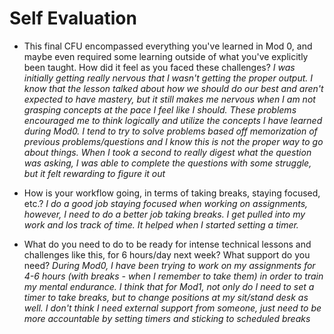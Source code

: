 # Self Evaluation

- This final CFU encompassed everything you've learned in Mod 0, and maybe even required some learning outside of what you've explicitly been taught. How did it feel as you faced these challenges?
*I was initially getting really nervous that I wasn't getting the proper output. I know that the lesson talked about how we should do our best and aren't expected to have mastery, but it still makes me nervous when I am not grasping concepts at the pace I feel like I should. These problems encouraged me to think logically and utilize the concepts I have learned during Mod0. I tend to try to solve problems based off memorization of previous problems/questions and I know this is not the proper way to go about things. When I took a second to really digest what the question was asking, I was able to complete the questions with some struggle, but it felt rewarding to figure it out*

- How is your workflow going, in terms of taking breaks, staying focused, etc.?
*I do a good job staying focused when working on assignments, however, I need to do a better job taking breaks. I get pulled into my work and los track of time. It helped when I started setting a timer.*

- What do you need to do to be ready for intense technical lessons and challenges like this, for 6 hours/day next week? What support do you need?
*During Mod0, I have been trying to work on my assignments for 4-6 hours (with breaks - when I remember to take them) in order to train my mental endurance. I think that for Mod1, not only do I need to set a timer to take breaks, but to change positions at my sit/stand desk as well. I don't think I need external support from someone, just need to be more accountable by setting timers and sticking to scheduled breaks*
